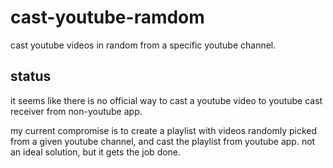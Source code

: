 # cast-youtube-ramdom
cast youtube videos in random from a specific youtube channel.

## status

it seems like there is no official way to cast a youtube video to youtube cast receiver from non-youtube app.

my current compromise is to create a playlist with videos randomly picked from a given youtube channel, and cast the playlist from youtube app. not an ideal solution, but it gets the job done.
